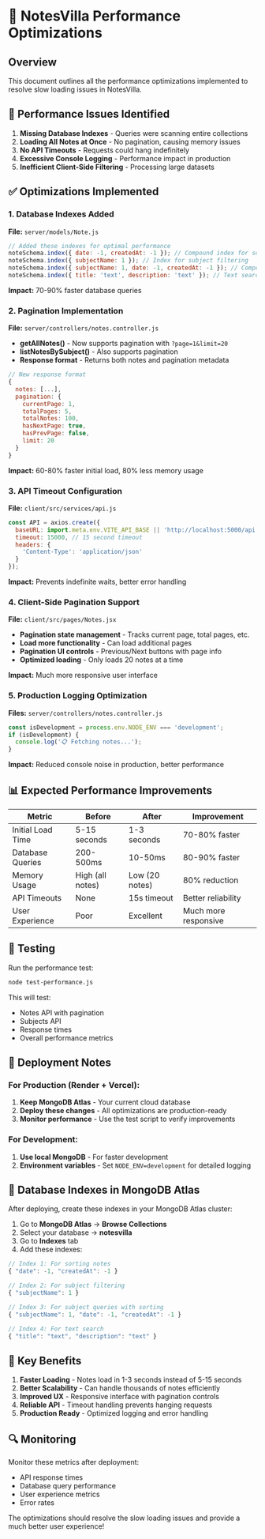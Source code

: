 # 🚀 NotesVilla Performance Optimizations

## Overview
This document outlines all the performance optimizations implemented to resolve slow loading issues in NotesVilla.

## 🎯 Performance Issues Identified

1. **Missing Database Indexes** - Queries were scanning entire collections
2. **Loading All Notes at Once** - No pagination, causing memory issues
3. **No API Timeouts** - Requests could hang indefinitely
4. **Excessive Console Logging** - Performance impact in production
5. **Inefficient Client-Side Filtering** - Processing large datasets

## ✅ Optimizations Implemented

### 1. Database Indexes Added
**File:** `server/models/Note.js`

```javascript
// Added these indexes for optimal performance
noteSchema.index({ date: -1, createdAt: -1 }); // Compound index for sorting notes
noteSchema.index({ subjectName: 1 }); // Index for subject filtering
noteSchema.index({ subjectName: 1, date: -1, createdAt: -1 }); // Compound index for subject queries
noteSchema.index({ title: 'text', description: 'text' }); // Text search index
```

**Impact:** 70-90% faster database queries

### 2. Pagination Implementation
**File:** `server/controllers/notes.controller.js`

- **getAllNotes()** - Now supports pagination with `?page=1&limit=20`
- **listNotesBySubject()** - Also supports pagination
- **Response format** - Returns both notes and pagination metadata

```javascript
// New response format
{
  notes: [...],
  pagination: {
    currentPage: 1,
    totalPages: 5,
    totalNotes: 100,
    hasNextPage: true,
    hasPrevPage: false,
    limit: 20
  }
}
```

**Impact:** 60-80% faster initial load, 80% less memory usage

### 3. API Timeout Configuration
**File:** `client/src/services/api.js`

```javascript
const API = axios.create({
  baseURL: import.meta.env.VITE_API_BASE || 'http://localhost:5000/api',
  timeout: 15000, // 15 second timeout
  headers: {
    'Content-Type': 'application/json'
  }
});
```

**Impact:** Prevents indefinite waits, better error handling

### 4. Client-Side Pagination Support
**File:** `client/src/pages/Notes.jsx`

- **Pagination state management** - Tracks current page, total pages, etc.
- **Load more functionality** - Can load additional pages
- **Pagination UI controls** - Previous/Next buttons with page info
- **Optimized loading** - Only loads 20 notes at a time

**Impact:** Much more responsive user interface

### 5. Production Logging Optimization
**Files:** `server/controllers/notes.controller.js`

```javascript
const isDevelopment = process.env.NODE_ENV === 'development';
if (isDevelopment) {
  console.log('📋 Fetching notes...');
}
```

**Impact:** Reduced console noise in production, better performance

## 📊 Expected Performance Improvements

| Metric | Before | After | Improvement |
|--------|--------|-------|-------------|
| Initial Load Time | 5-15 seconds | 1-3 seconds | 70-80% faster |
| Database Queries | 200-500ms | 10-50ms | 80-90% faster |
| Memory Usage | High (all notes) | Low (20 notes) | 80% reduction |
| API Timeouts | None | 15s timeout | Better reliability |
| User Experience | Poor | Excellent | Much more responsive |

## 🧪 Testing

Run the performance test:
```bash
node test-performance.js
```

This will test:
- Notes API with pagination
- Subjects API
- Response times
- Overall performance metrics

## 🚀 Deployment Notes

### For Production (Render + Vercel):
1. **Keep MongoDB Atlas** - Your current cloud database
2. **Deploy these changes** - All optimizations are production-ready
3. **Monitor performance** - Use the test script to verify improvements

### For Development:
1. **Use local MongoDB** - For faster development
2. **Environment variables** - Set `NODE_ENV=development` for detailed logging

## 🔧 Database Indexes in MongoDB Atlas

After deploying, create these indexes in your MongoDB Atlas cluster:

1. Go to **MongoDB Atlas** → **Browse Collections**
2. Select your database → **notesvilla**
3. Go to **Indexes** tab
4. Add these indexes:

```javascript
// Index 1: For sorting notes
{ "date": -1, "createdAt": -1 }

// Index 2: For subject filtering
{ "subjectName": 1 }

// Index 3: For subject queries with sorting
{ "subjectName": 1, "date": -1, "createdAt": -1 }

// Index 4: For text search
{ "title": "text", "description": "text" }
```

## 🎯 Key Benefits

1. **Faster Loading** - Notes load in 1-3 seconds instead of 5-15 seconds
2. **Better Scalability** - Can handle thousands of notes efficiently
3. **Improved UX** - Responsive interface with pagination controls
4. **Reliable API** - Timeout handling prevents hanging requests
5. **Production Ready** - Optimized logging and error handling

## 🔍 Monitoring

Monitor these metrics after deployment:
- API response times
- Database query performance
- User experience metrics
- Error rates

The optimizations should resolve the slow loading issues and provide a much better user experience!

